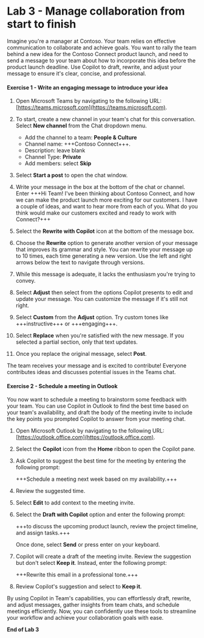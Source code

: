 # Lab 3 - Manage collaboration from start to finish

Imagine you're a manager at Contoso. Your team relies on effective communication to collaborate and achieve goals. You want to rally the team behind a new idea for the Contoso Connect product launch, and need to send a message to your team about how to incorporate this idea before the product launch deadline. Use Copilot to draft, rewrite, and adjust your message to ensure it's clear, concise, and professional.

#### Exercise 1 - Write an engaging message to introduce your idea

1. Open Microsoft Teams by navigating to the following URL: [https://teams.microsoft.com](https://teams.microsoft.com).

1. To start, create a new channel in  your team's chat for this conversation. Select **New channel** from the Chat dropdown menu.

    - Add the channel to a team: **People & Culture**
    - Channel name: +++Contoso Connect+++.
    - Description: leave blank
    - Channel Type: **Private**
    - Add members: select **Skip**

1. Select **Start a post** to open the chat window.

1. Write your message in the box at the bottom of the chat or channel. Enter +++Hi Team! I've been thinking about Contoso Connect, and how we can make the product launch more exciting for our customers. I have a couple of ideas, and want to hear more from each of you. What do you think would make our customers excited and ready to work with Connect?+++

1. Select the **Rewrite with Copilot** icon at the bottom of the message box.

1. Choose the **Rewrite** option to generate another version of your message that improves its grammar and style. You can rewrite your message up to 10 times, each time generating a new version. Use the left and right arrows below the text to navigate through versions.

1. While this message is adequate, it lacks the enthusiasm you're trying to convey.

1. Select **Adjust** then select from the options Copilot presents to edit and update your message. You can customize the message if it's still not right.

1. Select **Custom** from the **Adjust** option. Try custom tones like +++instructive+++ or +++engaging+++.

1. Select **Replace** when you're satisfied with the new message. If you selected a partial section, only that text updates.

1. Once you replace the original message, select **Post**.

The team receives your message and is excited to contribute! Everyone contributes ideas and discusses potential issues in the Teams chat.

#### Exercise 2 - Schedule a meeting in Outlook

You now want to schedule a meeting to brainstorm some feedback with your team. You can use Copilot in Outlook to find the best time based on your team's availability, and draft the body of the meeting invite to include the key points you prompted Copilot to answer from your meeting chat.

1. Open Microsoft Outlook by navigating to the following URL: [https://outlook.office.com](https://outlook.office.com).

1. Select the **Copilot** icon from the **Home** ribbon to open the Copilot pane.

1. Ask Copilot to suggest the best time for the meeting by entering the following prompt:

    +++Schedule a meeting next week based on my availability.+++

1. Review the suggested time.

1. Select **Edit** to add context to the meeting invite.

1. Select the **Draft with Copilot** option and enter the following prompt:

    +++to discuss the upcoming product launch, review the project timeline, and assign tasks.+++

    Once done, select **Send** or press enter on your keyboard.

1. Copilot will create a draft of the meeting invite. Review the suggestion but don't select **Keep it**. Instead, enter the following prompt:

    +++Rewrite this email in a professional tone.+++

1. Review Copilot's suggestion and select to **Keep it**.

By using Copilot in Team's capabilities, you can effortlessly draft, rewrite, and adjust messages, gather insights from team chats, and schedule meetings efficiently. Now, you can confidently use these tools to streamline your workflow and achieve your collaboration goals with ease.

**End of Lab 3**